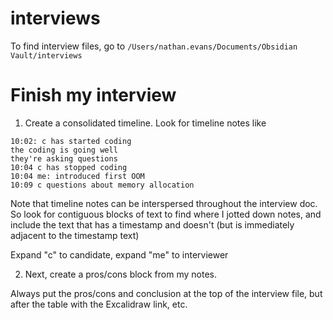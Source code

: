 # interviews

To find interview files, go to `/Users/nathan.evans/Documents/Obsidian Vault/interviews`

# Finish my interview

1. Create a consolidated timeline. Look for timeline notes like

```
10:02: c has started coding
the coding is going well
they're asking questions
10:04 c has stopped coding
10:04 me: introduced first OOM
10:09 c questions about memory allocation
```

Note that timeline notes can be interspersed throughout the interview doc. So look for contiguous blocks of text to find where I jotted down notes, and include the text that has a timestamp and doesn't (but is immediately adjacent to the timestamp text)

Expand "c" to candidate, expand "me" to interviewer

2. Next, create a pros/cons block from my notes.

Always put the pros/cons and conclusion at the top of the interview file, but after the table with the Excalidraw link, etc.
